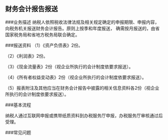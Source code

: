 ## 财务会计报告报送

###业务描述
    纳税人依照税收法律法规及相关规定确定的申报期限、申报内容，向税务机关报送财务会计报告。原则上按季和年度报送，
    确需按月报送的，由省国家税务局和省地方税务局联合确定。

###报送资料
（1）《资产负债表》2份。

（2）《利润表》2份。

（3）《现金流量表》2份（视企业所执行的会计制度依要求报送）。

（4）《所有者权益变动表》2份（视企业所执行的会计制度依要求报送）。

（5）报表附注及其他应当在财务会计报告中披露的相关信息资料各2份（视企业所执行的会计制度依要求报送）。



###基本流程

  纳税人通过互联网申报或携带纸质资料到办税服务厅申报，办税服务厅审核通过后受理。

###常见问题




